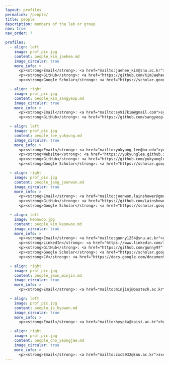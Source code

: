 ```yaml
---
layout: profiles
permalink: /people/
title: people
description: members of the lab or group
nav: true
nav_order: 7

profiles:
  - align: left
    image: prof_pic.jpg
    content: people_kim_jaehee.md
    image_circular: true
    more_info: >
      <p><strong>Email</strong>: <a href="mailto:jaehee_kim@snu.ac.kr">jaehee_kim(at)snu.ac.kr</a></p>
      <p><strong>GitHub</strong>: <a href="https://github.com/KimJaehee0725" target="_blank">KimJaehee0725</a></p>
      <p><strong>Google Scholar</strong>: <a href="https://scholar.google.com/citations?user=Iwp52qoAAAAJ&hl=en&authuser=1" target="_blank">Profile</a></p>

  - align: right
    image: prof_pic.jpg
    content: people_kim_sangyeop.md
    image_circular: true
    more_info: >
      <p><strong>Email</strong>: <a href="mailto:sy917kim@gmail.com">sy917kim(at)gmail.com</a></p>
      <p><strong>GitHub</strong>: <a href="https://github.com/sangyeop-kim" target="_blank">sangyeop-kim</a></p>

  - align: left
    image: prof_pic.jpg
    content: people_lee_yukyung.md
    image_circular: true
    more_info: >
      <p><strong>Email</strong>: <a href="mailto:yukyung_lee@bu.edu">yukyung_lee(at)bu.edu</a></p>
      <p><strong>Website</strong>: <a href="https://yukyunglee.github.io/" target="_blank">yukyunglee.github.io</a></p>
      <p><strong>GitHub</strong>: <a href="https://github.com/yukyunglee" target="_blank">yukyunglee</a></p>
      <p><strong>Google Scholar</strong>: <a href="https://scholar.google.co.kr/citations?user=V6Hm5rEAAAAJ&hl=en" target="_blank">Profile</a></p>

  - align: right
    image: prof_pic.jpg
    content: people_jang_joonwon.md
    image_circular: true
    more_info: >
      <p><strong>Email</strong>: <a href="mailto:joonwon.lainshower@gmail.com">joonwon.lainshower(at)gmail.com</a></p>
      <p><strong>GitHub</strong>: <a href="https://github.com/Lainshower" target="_blank">Lainshower</a></p>
      <p><strong>Google Scholar</strong>: <a href="https://scholar.google.com/citations?user=ScBLCaMAAAAJ&hl=ko" target="_blank">Profile</a></p>

  - align: left
    image: keonwoo.jpg
    content: people_kim_keonwoo.md
    image_circular: true
    more_info: >
      <p><strong>Email</strong>: <a href="mailto:gunny1254@snu.ac.kr">gunny1254(at)snu.ac.kr</a></p>
      <p><strong>LinkedIn</strong>: <a href="https://www.linkedin.com/in/keonwookim97" target="_blank">keonwookim97</a></p>
      <p><strong>GitHub</strong>: <a href="https://github.com/gunny97" target="_blank">gunny97</a></p>
      <p><strong>Google Scholar</strong>: <a href="https://scholar.google.com/citations?user=IRStRngAAAAJ&hl=en" target="_blank">Profile</a></p>
      <p><strong>CV</strong>: <a href="https://docs.google.com/document/d/1eF1l2eQ6zbH93ZeowlcJPmVa6dLnu6LiUMJpiWtmXY8/edit?usp=sharing" target="_blank">View CV</a></p>

  - align: right
    image: prof_pic.jpg
    content: people_jeon_minjin.md
    image_circular: true
    more_info: >
      <p><strong>Email</strong>: <a href="mailto:minjinj@postech.ac.kr">minjinj(at)postech.ac.kr</a></p>

  - align: left
    image: prof_pic.jpg
    content: people_jo_hyowon.md
    image_circular: true
    more_info: >
      <p><strong>Email</strong>: <a href="mailto:hyyoka@kaist.ac.kr">hyyoka(at)kaist.ac.kr</a></p>

  - align: right
    image: prof_pic.jpg
    content: people_cho_yeongjae.md
    image_circular: true
    more_info: >
      <p><strong>Email</strong>: <a href="mailto:zxc5932@snu.ac.kr">zxc5932(at)snu.ac.kr</a></p>
---
```

